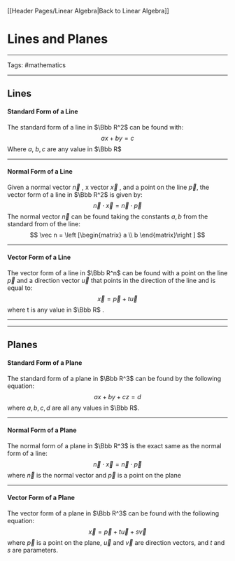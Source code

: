 [[Header Pages/Linear Algebra|Back to Linear Algebra]]

# Lines and Planes

---

Tags: #mathematics

---

## Lines 

#### Standard Form of a Line

The standard form of a line in $\Bbb R^2$ can be found with:
$$
ax + by = c
$$
Where $a$, $b, c$ are any value in $\Bbb R$ 

---

#### Normal Form of a Line

Given a normal vector $\vec n$ , x vector $\vec x$ , and a point on the line $\vec p$, the vector form of a line in $\Bbb R^2$ is given by:
$$
\vec n\cdot\vec x = \vec n\cdot\vec p
$$
The normal vector $\vec n$ can be found taking the constants $a, b$  from the standard from of the line:
$$
\vec n = \left [\begin{matrix} a \\ b \end{matrix}\right ]
$$

---

#### Vector Form of a Line

The vector form of a line in $\Bbb R^n$ can be found with a point on the line $\vec p$ and a direction vector $\vec u$ that points in the direction of the line and is equal to:
$$
\vec x = \vec p + t\vec u
$$
where t is any value in $\Bbb R$ .

---
---

## Planes

#### Standard Form of a Plane

The standard form of a plane in $\Bbb R^3$ can be found by the following equation:
$$
ax + by + cz = d
$$
where $a, b, c, d$  are all any values in $\Bbb R$. 

---

#### Normal Form of a Plane

The normal form of a plane in $\Bbb R^3$ is the exact same as the normal form of a line:
$$
\vec n\cdot\vec x = \vec n\cdot\vec p
$$
where $\vec n$ is the normal vector and $\vec p$ is a point on the plane

---

#### Vector Form of a Plane

The vector form of a plane in $\Bbb R^3$ can be found with the following equation:
$$
\vec x = \vec p + t\vec u + s\vec v
$$
where $\vec p$ is a point on the plane, $\vec u$ and $\vec v$ are direction vectors, and $t$ and $s$ are parameters.


